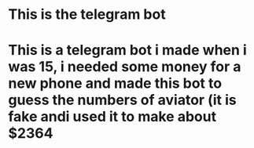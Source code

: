 # This is the telegram bot
# This is a telegram bot i made when i was 15, i needed some money for a new phone and made this bot to guess the numbers of aviator (it is fake andi used it to make about $2364
